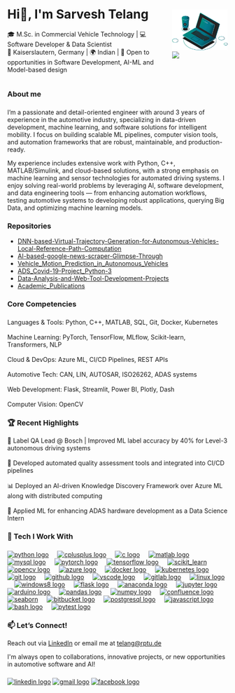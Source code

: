 <div style="display: flex; justify-content: space-between; align-items: center;">
  <div>
    <h1>Hi👋, I'm Sarvesh Telang</h1>
    <p align="left">🎓 M.Sc. in Commercial Vehicle Technology | 💻 Software Developer & Data Scientist<br>📍 Kaiserslautern, Germany | 🌍 Indian | 💼 Open to opportunities in Software Development, AI-ML and          Model-based design<br>
  </div>
  <div>
    <img src="ref.gif" alt="Reference" width="250"/>
    <img src="https://visitor-badge.laobi.icu/badge?page_id=SarveshBTelang.SarveshBTelang&left_text=Profile%20Views" /> 
  </div>
</div>

###

<h3 align="left">About me</h3>

###

<p align="left">I’m a passionate and detail-oriented engineer with around 3 years of experience in the automotive industry, specializing in data-driven development, machine learning, and software solutions for intelligent mobility. I focus on building scalable ML pipelines, computer vision tools, and automation frameworks that are robust, maintainable, and production-ready.</p> <p align="left">My experience includes extensive work with Python, C++, MATLAB/Simulink, and cloud-based solutions, with a strong emphasis on machine learning and sensor technologies for automated driving systems. I enjoy solving real-world problems by leveraging AI, software development, and data engineering tools — from enhancing automation workflows, testing automotive systems to developing robust applications, querying Big Data, and optimizing machine learning models.</p>

###
<h3 align="left">Repositories</h3>

- [DNN-based-Virtual-Trajectory-Generation-for-Autonomous-Vehicles-Local-Reference-Path-Computation](https://github.com/SarveshBTelang/DNN-based-Virtual-Trajectory-Generation-for-Autonomous-Vehicles-Local-Reference-Path-Computation)
- [AI-based-google-news-scraper-Glimpse-Through](https://github.com/SarveshBTelang/AI-based-google-news-scraper-Glimpse-Through)
- [Vehicle_Motion_Prediction_in_Autonomous_Vehicles](https://github.com/SarveshBTelang/Vehicle_Motion_Prediction_in_Autonomous_Vehicles)
- [ADS_Covid-19-Project_Python-3](https://github.com/SarveshBTelang/ADS_Covid-19-Project_Python-3)
- [Data-Analysis-and-Web-Tool-Development-Projects](https://github.com/SarveshBTelang/Data-Analysis-and-Web-Tool-Development-Projects)
- [Academic_Publications](https://github.com/SarveshBTelang/Academic_Publications_Sarvesh_Telang)

###

<h3 align="left">Core Competencies</h3>

###
<p align="left">Languages & Tools: Python, C++, MATLAB, SQL, Git, Docker, Kubernetes<br><br>Machine Learning: PyTorch, TensorFlow, MLflow, Scikit-learn, Transformers, NLP<br><br>Cloud & DevOps: Azure ML, CI/CD Pipelines, REST APIs<br><br>Automotive Tech: CAN, LIN, AUTOSAR, ISO26262, ADAS systems<br><br>Web Development: Flask, Streamlit, Power BI, Plotly, Dash<br><br>Computer Vision: OpenCV
  
<h3 align="left">🏆 Recent Highlights</h3>

📌 Label QA Lead @ Bosch | Improved ML label accuracy by 40% for Level-3 autonomous driving systems<br><br>🚀 Developed automated quality assessment tools and integrated into CI/CD pipelines<br><br>📊 Deployed an AI-driven Knowledge Discovery Framework over Azure ML along with distributed computing<br><br>🤖 Applied ML for enhancing ADAS hardware development as a Data Science Intern</p>

###

<h3 align="left">🚀 Tech I Work With</h3>

###

<div align="left">
  <a href="https://www.python.org/" target="_blank"><img src="https://cdn.jsdelivr.net/gh/devicons/devicon/icons/python/python-original.svg" height="40" alt="python logo" title="Python" /></a>
  <img width="12" />
  <a href="https://isocpp.org/" target="_blank"><img src="https://cdn.jsdelivr.net/gh/devicons/devicon/icons/cplusplus/cplusplus-original.svg" height="40" alt="cplusplus logo" title="C++" /></a>
  <img width="12" />
  <a href="https://en.wikipedia.org/wiki/C_(programming_language)" target="_blank"><img src="https://cdn.jsdelivr.net/gh/devicons/devicon/icons/c/c-original.svg" height="40" alt="c logo" title="C" /></a>
  <img width="12" />
  <a href="https://www.mathworks.com/products/matlab.html" target="_blank"><img src="https://cdn.jsdelivr.net/gh/devicons/devicon/icons/matlab/matlab-original.svg" height="40" alt="matlab logo" title="MATLAB" /></a>
  <img width="12" />
  <a href="https://www.mysql.com/" target="_blank"><img src="https://cdn.jsdelivr.net/gh/devicons/devicon/icons/mysql/mysql-original.svg" height="40" alt="mysql logo" title="MySQL" /></a>
  <img width="12" />
  <a href="https://pytorch.org/" target="_blank"><img src="https://cdn.jsdelivr.net/gh/devicons/devicon/icons/pytorch/pytorch-original.svg" height="40" alt="pytorch logo" title="PyTorch" /></a>
  <img width="12" />
  <a href="https://www.tensorflow.org/" target="_blank"><img src="https://cdn.jsdelivr.net/gh/devicons/devicon/icons/tensorflow/tensorflow-original.svg" height="40" alt="tensorflow logo" title="TensorFlow" /></a>
  <img width="12" />
  <a href="https://scikit-learn.org/" target="_blank"><img src="https://upload.wikimedia.org/wikipedia/commons/0/05/Scikit_learn_logo_small.svg" alt="scikit_learn" width="40" height="40" title="Scikit-learn" /></a>
  <img width="12" />
  <a href="https://opencv.org/" target="_blank"><img src="https://cdn.jsdelivr.net/gh/devicons/devicon/icons/opencv/opencv-original.svg" height="40" alt="opencv logo" title="OpenCV" /></a>
  <img width="12" />
  <a href="https://azure.microsoft.com/" target="_blank"><img src="https://cdn.jsdelivr.net/gh/devicons/devicon/icons/azure/azure-original.svg" height="40" alt="azure logo" title="Azure" /></a>
  <img width="12" />
  <a href="https://www.docker.com/" target="_blank"><img src="https://cdn.jsdelivr.net/gh/devicons/devicon/icons/docker/docker-original.svg" height="40" alt="docker logo" title="Docker" /></a>
  <img width="12" />
  <a href="https://kubernetes.io/" target="_blank"><img src="https://cdn.jsdelivr.net/gh/devicons/devicon/icons/kubernetes/kubernetes-plain.svg" height="40" alt="kubernetes logo" title="Kubernetes" /></a>
  <img width="12" />
  <a href="https://git-scm.com/" target="_blank"><img src="https://cdn.jsdelivr.net/gh/devicons/devicon/icons/git/git-original.svg" height="40" alt="git logo" title="Git" /></a>
  <img width="12" />
  <a href="https://github.com/" target="_blank"><img src="https://cdn.jsdelivr.net/gh/devicons/devicon/icons/github/github-original.svg" height="40" alt="github logo" title="GitHub" /></a>
  <img width="12" />
  <a href="https://code.visualstudio.com/" target="_blank"><img src="https://cdn.jsdelivr.net/gh/devicons/devicon/icons/vscode/vscode-original.svg" height="40" alt="vscode logo" title="VS Code" /></a>
  <img width="12" />
  <a href="https://gitlab.com/" target="_blank"><img src="https://cdn.jsdelivr.net/gh/devicons/devicon/icons/gitlab/gitlab-original.svg" height="40" alt="gitlab logo" title="GitLab" /></a>
  <img width="12" />
  <a href="https://www.linux.org/" target="_blank"><img src="https://cdn.jsdelivr.net/gh/devicons/devicon/icons/linux/linux-original.svg" height="40" alt="linux logo" title="Linux" /></a>
  <img width="12" />
  <a href="https://www.microsoft.com/en-us/windows" target="_blank"><img src="https://cdn.jsdelivr.net/gh/devicons/devicon/icons/windows8/windows8-original.svg" height="40" alt="windows8 logo" title="Windows" /></a>
  <img width="12" />
  <a href="https://flask.palletsprojects.com/" target="_blank"><img src="https://cdn.jsdelivr.net/gh/devicons/devicon/icons/flask/flask-original.svg" height="40" alt="flask logo" title="Flask" /></a>
  <img width="12" />
  <a href="https://www.anaconda.com/" target="_blank"><img src="https://cdn.jsdelivr.net/gh/devicons/devicon/icons/anaconda/anaconda-original.svg" height="40" alt="anaconda logo" title="Anaconda" /></a>
  <img width="12" />
  <a href="https://jupyter.org/" target="_blank"><img src="https://cdn.jsdelivr.net/gh/devicons/devicon/icons/jupyter/jupyter-original.svg" height="40" alt="jupyter logo" title="Jupyter" /></a>
  <img width="12" />
  <a href="https://www.arduino.cc/" target="_blank"><img src="https://cdn.jsdelivr.net/gh/devicons/devicon/icons/arduino/arduino-original.svg" height="40" alt="arduino logo" title="Arduino" /></a>
  <img width="12" />
  <a href="https://pandas.pydata.org/" target="_blank"><img src="https://cdn.jsdelivr.net/gh/devicons/devicon/icons/pandas/pandas-original.svg" height="40" alt="pandas logo" title="Pandas" /></a>
  <img width="12" />
  <a href="https://numpy.org/" target="_blank"><img src="https://cdn.jsdelivr.net/gh/devicons/devicon/icons/numpy/numpy-original.svg" height="40" alt="numpy logo" title="NumPy" /></a>
  <img width="12" />
  <a href="https://www.atlassian.com/software/confluence" target="_blank"><img src="https://cdn.jsdelivr.net/gh/devicons/devicon/icons/confluence/confluence-original.svg" height="40" alt="confluence logo" title="Confluence" /></a>
  <img width="12" />
  <a href="https://seaborn.pydata.org/" target="_blank"><img src="https://seaborn.pydata.org/_images/logo-mark-lightbg.svg" alt="seaborn" width="40" height="40" title="Seaborn" /></a>
  <img width="12" />
  <a href="https://bitbucket.org/" target="_blank"><img src="https://cdn.jsdelivr.net/gh/devicons/devicon/icons/bitbucket/bitbucket-original.svg" height="40" alt="bitbucket logo" title="Bitbucket" /></a>
  <img width="12" />
  <a href="https://www.postgresql.org/" target="_blank"><img src="https://cdn.jsdelivr.net/gh/devicons/devicon/icons/postgresql/postgresql-original.svg" height="40" alt="postgresql logo" title="PostgreSQL" /></a>
  <img width="12" />
  <a href="https://developer.mozilla.org/en-US/docs/Web/JavaScript" target="_blank"><img src="https://cdn.jsdelivr.net/gh/devicons/devicon/icons/javascript/javascript-original.svg" height="40" alt="javascript logo" title="JavaScript" /></a>
  <img width="12" />
  <a href="https://www.gnu.org/software/bash/" target="_blank"><img src="https://cdn.jsdelivr.net/gh/devicons/devicon/icons/bash/bash-original.svg" height="40" alt="bash logo" title="Bash" /></a>
  <img width="12" />
  <a href="https://pytest.org/" target="_blank"><img src="https://cdn.jsdelivr.net/gh/devicons/devicon/icons/pytest/pytest-original.svg" height="40" alt="pytest logo" title="Pytest" /></a>
</div>

###

<h3 align="left">📫 Let’s Connect!</h3>

Reach out via [LinkedIn](https://www.linkedin.com/in/sarvesh-telang-17916448/) or email me at [telang@rptu.de](mailto:telang@rptu.de)

I'm always open to collaborations, innovative projects, or new opportunities in automotive software and AI!

###

<div align="left">
  <a href="https://www.linkedin.com/in/sarvesh-telang-17916448/" target="_blank"><img src="https://raw.githubusercontent.com/maurodesouza/profile-readme-generator/master/src/assets/icons/social/linkedin/default.svg" width="52" height="40" alt="linkedin logo"  /></a>
  <a href="mailto:telang@rptu.de" target="_blank"><img src="https://raw.githubusercontent.com/maurodesouza/profile-readme-generator/master/src/assets/icons/social/gmail/default.svg" width="52" height="40" alt="gmail logo"  /></a>
  <a href="https://www.facebook.com/sarvesh.telang.5" target="_blank"><img src="https://raw.githubusercontent.com/maurodesouza/profile-readme-generator/master/src/assets/icons/social/facebook/default.svg" width="52" height="40" alt="facebook logo"  /></a>
</div>

###

